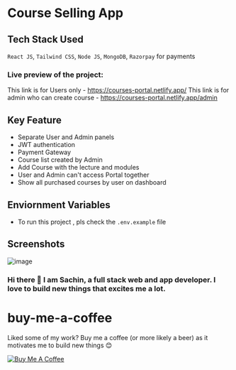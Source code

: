 # Course Selling App 
## Tech Stack Used
`React JS`, `Tailwind CSS`, `Node JS`, `MongoDB`, `Razorpay` for payments

### Live preview of the project:
This link is for Users only - https://courses-portal.netlify.app/ 
This link is for admin who can create course - https://courses-portal.netlify.app/admin


## Key Feature
- Separate User and Admin panels
- JWT authentication
- Payment Gateway
- Course list created by Admin
- Add Course with the lecture and modules
- User and Admin can't access Portal together
- Show all purchased courses by user on dashboard

## Enviornment Variables
- To run this project , pls check the `.env.example` file

## Screenshots
![image](https://github.com/mittalsam98/Course-Selling-App/assets/42431274/6c83cb3c-03d6-4d14-86a6-91ea892ed767)

### Hi there 👋 I am Sachin, a full stack web and app developer. I love to build new things that excites me a lot.

# buy-me-a-coffee
Liked some of my work? Buy me a coffee (or more likely a beer) as it motivates me to build new things 😊

<a href="https://www.buymeacoffee.com/sachinm" target="_blank"><img src="https://bmc-cdn.nyc3.digitaloceanspaces.com/BMC-button-images/custom_images/orange_img.png" alt="Buy Me A Coffee" style="height: auto !important;width: auto !important;" ></a>

